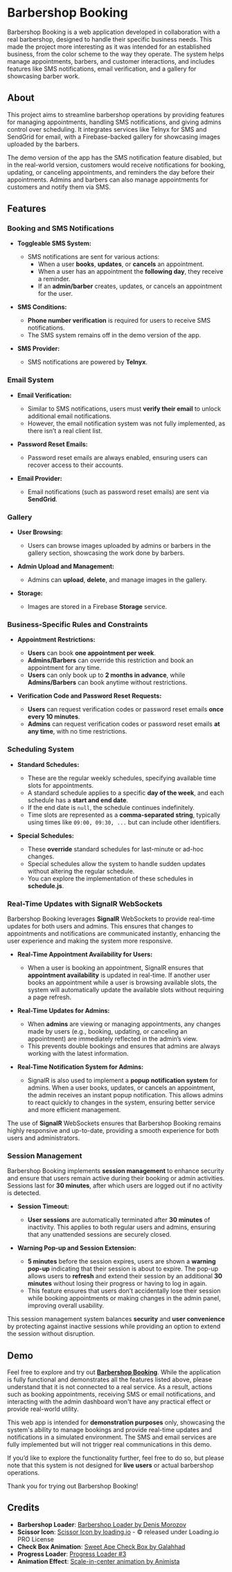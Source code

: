 # **Barbershop Booking**

Barbershop Booking is a web application developed in collaboration with a real barbershop, designed to handle their specific business needs. This made the project more interesting as it was intended for an established business, from the color scheme to the way they operate. The system helps manage appointments, barbers, and customer interactions, and includes features like SMS notifications, email verification, and a gallery for showcasing barber work.

## **About**

This project aims to streamline barbershop operations by providing features for managing appointments, handling SMS notifications, and giving admins control over scheduling. It integrates services like Telnyx for SMS and SendGrid for email, with a Firebase-backed gallery for showcasing images uploaded by the barbers.

The demo version of the app has the SMS notification feature disabled, but in the real-world version, customers would receive notifications for booking, updating, or canceling appointments, and reminders the day before their appointments. Admins and barbers can also manage appointments for customers and notify them via SMS.

## **Features**

### **Booking and SMS Notifications**

- **Toggleable SMS System:**
  - SMS notifications are sent for various actions:
    - When a user **books**, **updates**, or **cancels** an appointment.
    - When a user has an appointment the **following day**, they receive a reminder.
    - If an **admin/barber** creates, updates, or cancels an appointment for the user.
  
- **SMS Conditions:**
  - **Phone number verification** is required for users to receive SMS notifications.
  - The SMS system remains off in the demo version of the app.
  
- **SMS Provider:**
  - SMS notifications are powered by **Telnyx**.

### **Email System**

- **Email Verification:** 
  - Similar to SMS notifications, users must **verify their email** to unlock additional email notifications.
  - However, the email notification system was not fully implemented, as there isn’t a real client list.
  
- **Password Reset Emails:**
  - Password reset emails are always enabled, ensuring users can recover access to their accounts.

- **Email Provider:**
  - Email notifications (such as password reset emails) are sent via **SendGrid**.

### **Gallery**

- **User Browsing:**
  - Users can browse images uploaded by admins or barbers in the gallery section, showcasing the work done by barbers.

- **Admin Upload and Management:**
  - Admins can **upload**, **delete**, and manage images in the gallery.
  
- **Storage:**
  - Images are stored in a Firebase **Storage** service.

### **Business-Specific Rules and Constraints**

- **Appointment Restrictions:**
  - **Users** can book **one appointment per week**.
  - **Admins/Barbers** can override this restriction and book an appointment for any time.
  - **Users** can only book up to **2 months in advance**, while **Admins/Barbers** can book anytime without restrictions.

- **Verification Code and Password Reset Requests:**
  - **Users** can request verification codes or password reset emails **once every 10 minutes**.
  - **Admins** can request verification codes or password reset emails **at any time**, with no time restrictions.

### **Scheduling System**

- **Standard Schedules:**
  - These are the regular weekly schedules, specifying available time slots for appointments.
  - A standard schedule applies to a specific **day of the week**, and each schedule has a **start and end date**.
  - If the end date is `null`, the schedule continues indefinitely.
  - Time slots are represented as a **comma-separated string**, typically using times like `09:00, 09:30, ...` but can include other identifiers.

- **Special Schedules:**
  - These **override** standard schedules for last-minute or ad-hoc changes.
  - Special schedules allow the system to handle sudden updates without altering the regular schedule.
  - You can explore the implementation of these schedules in **schedule.js**.

### **Real-Time Updates with SignalR WebSockets**

Barbershop Booking leverages **SignalR** WebSockets to provide real-time updates for both users and admins. This ensures that changes to appointments and notifications are communicated instantly, enhancing the user experience and making the system more responsive.

- **Real-Time Appointment Availability for Users:**
  - When a user is booking an appointment, SignalR ensures that **appointment availability** is updated in real-time. If another user books an appointment while a user is browsing available slots, the system will automatically update the available slots without requiring a page refresh.

- **Real-Time Updates for Admins:**
  - When **admins** are viewing or managing appointments, any changes made by users (e.g., booking, updating, or canceling an appointment) are immediately reflected in the admin’s view.
  - This prevents double bookings and ensures that admins are always working with the latest information.

- **Real-Time Notification System for Admins:**
  - SignalR is also used to implement a **popup notification system** for admins. When a user books, updates, or cancels an appointment, the admin receives an instant popup notification. This allows admins to react quickly to changes in the system, ensuring better service and more efficient management.

The use of **SignalR** WebSockets ensures that Barbershop Booking remains highly responsive and up-to-date, providing a smooth experience for both users and administrators.

### **Session Management**

Barbershop Booking implements **session management** to enhance security and ensure that users remain active during their booking or admin activities. Sessions last for **30 minutes**, after which users are logged out if no activity is detected. 

- **Session Timeout:**
  - **User sessions** are automatically terminated after **30 minutes** of inactivity. This applies to both regular users and admins, ensuring that any unattended sessions are securely closed.

- **Warning Pop-up and Session Extension:**
  - **5 minutes** before the session expires, users are shown a **warning pop-up** indicating that their session is about to expire. The pop-up allows users to **refresh** and extend their session by an additional **30 minutes** without losing their progress or having to log in again.
  - This feature ensures that users don’t accidentally lose their session while booking appointments or making changes in the admin panel, improving overall usability.

This session management system balances **security** and **user convenience** by protecting against inactive sessions while providing an option to extend the session without disruption.

## **Demo**
Feel free to explore and try out [**Barbershop Booking**](https://juxtaj.com/barbershopbooking/). While the application is fully functional and demonstrates all the features listed above, please understand that it is not connected to a real service. As a result, actions such as booking appointments, receiving SMS or email notifications, and interacting with the admin dashboard won't have any practical effect or provide real-world utility.

This web app is intended for **demonstration purposes** only, showcasing the system's ability to manage bookings and provide real-time updates and notifications in a simulated environment. The SMS and email services are fully implemented but will not trigger real communications in this demo.

If you’d like to explore the functionality further, feel free to do so, but please note that this system is not designed for **live users** or actual barbershop operations.

Thank you for trying out Barbershop Booking!

## **Credits**

- **Barbershop Loader**: [Barbershop Loader by Denis Morozov](https://codepen.io/morozd/pen/DmNZap)
- **Scissor Icon**: [Scissor Icon by loading.io](https://loading.io/icon/ke57m2) - © released under Loading.io PRO License
- **Check Box Animation**: [Sweet Ape Check Box by Galahhad](https://uiverse.io/Galahhad/sweet-ape-100)
- **Progress Loader**: [Progress Loader #3](https://css-loaders.com/progress/)
- **Animation Effect**: [Scale-in-center animation by Animista](https://animista.net/play/entrances/scale-in-center)

